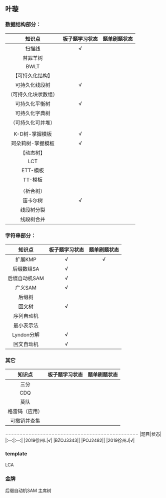 ## 叶璇

### 数据结构部分：
|知识点|板子题学习状态|题单刷题状态|
|:--:|:--:|:--:|
|扫描线|√||
|替罪羊树|||
|BWLT|||
|【可持久化结构】|||
|可持久化线段树|√||
|（可持久化块状数组）|||
|可持久化平衡树|√||
|可持久化字典树|||
|（可持久化可并堆）|||
||||
|K-D树-掌握模板|√||
|珂朵莉树-掌握模板|√||
|【动态树】|||
|LCT|||
|ETT-模板|||
|TT-模板|||
||||
|（析合树）|||
|笛卡尔树|√||
|线段树分裂|||
|线段树合并|||

### 字符串部分：
|知识点|板子题学习状态|题单刷题状态|
|:--:|:--:|:--:|
|扩展KMP|√|√|
|后缀数组SA|√||
|后缀自动机SAM|√||
|广义SAM|√||
|后缀树|||
|回文树|√||
|序列自动机|||
|最小表示法|||
|Lyndon分解|√||
|回文自动机|√||

### 其它
|知识点|板子题学习状态|题单刷题状态|
|:--:|:--:|:--:|
|三分|||
|CDQ|||
|莫队|||
|格雷码（应用）|||
|可撤销并查集|||

==============================================
|题目|状态|
|:--:|:--:|
|2019徐州L|√|
|BZOJ3343||
|POJ2482||
|2019徐州J|√|

### template
LCA


### 金牌
后缀自动机SAM
主席树